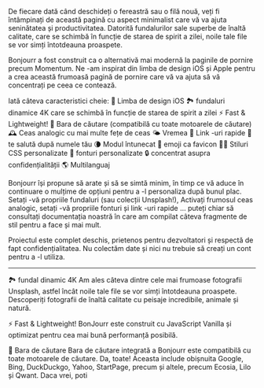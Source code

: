 De fiecare dată când deschideți o fereastră sau o filă nouă, veți fi întâmpinați de această pagină cu aspect minimalist care vă va ajuta seninătatea și productivitatea. Datorită fundalurilor sale superbe de înaltă calitate, care se schimbă în funcție de starea de spirit a zilei, noile tale file se vor simți întotdeauna proaspete.

Bonjourr a fost construit ca o alternativă mai modernă la paginile de pornire precum Momentum. Ne -am inspirat din limba de design iOS și Apple pentru a crea această frumoasă pagină de pornire care vă va ajuta să vă concentrați pe ceea ce contează.

Iată câteva caracteristici cheie:
🍏 Limba de design iOS
🏞 fundaluri dinamice 4K care se schimbă în funcție de starea de spirit a zilei
⚡️ Fast & Lightweight!
🔎 Bara de căutare (compatibilă cu toate motoarele de căutare)
🕰 Ceas analogic cu mai multe fețe de ceas
🌤 Vremea
🔗 Link -uri rapide
👋 te salută după numele tău
🌘 Modul întunecat
🥖 emoji ca favicon
🧑‍💻 Stiluri CSS personalizate
📝 fonturi personalizate
🔒 concentrat asupra confidențialității
🌎 Multilanguaj

Bonjourr își propune să arate și să se simtă minim, în timp ce vă aduce în continuare o mulțime de opțiuni pentru a -l personaliza după bunul plac. Setați -vă propriile fundaluri (sau colecții Unsplash!), Activați frumosul ceas analogic, setați -vă propriile fonturi și link -uri rapide ... puteți chiar să consultați documentația noastră în care am compilat câteva fragmente de stil pentru a face și mai mult.

Proiectul este complet deschis, prietenos pentru dezvoltatori și respectă de fapt confidențialitatea. Nu colectăm date și nici nu trebuie să creați un cont pentru a -l utiliza.

---

🏞 fundal dinamic 4K
Am ales câteva dintre cele mai frumoase fotografii Unsplash, astfel încât noile tale file se vor simți întotdeauna proaspete. Descoperiți fotografii de înaltă calitate cu peisaje incredibile, animale și natură.

⚡️ Fast & Lightweight!
BonJourr este construit cu JavaScript Vanilla și optimizat pentru cea mai bună performanță posibilă.

🔎 Bara de căutare
Bara de căutare integrată a Bonjourr este compatibilă cu toate motoarele de căutare. Da, toate! Aceasta include obișnuita Google, Bing, DuckDuckgo, Yahoo, StartPage, precum și altele, precum Ecosia, Lilo și Qwant. Daca vrei, poti
